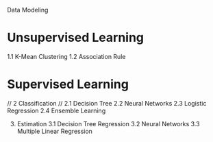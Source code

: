 Data Modeling
# Unsupervised Learning
1.1 K-Mean Clustering
1.2 Association Rule

# Supervised Learning
// 2 Classification
// 2.1 Decision Tree
2.2 Neural Networks
2.3 Logistic Regression
2.4 Ensemble Learning
   
3. Estimation
3.1 Decision Tree Regression
3.2 Neural Networks
3.3 Multiple Linear Regression

